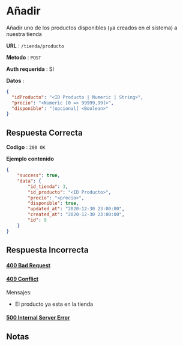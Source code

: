 # Añadir

Añadir uno de los productos disponibles (ya creados en el sistema) a nuestra tienda

**URL** : `/tienda/producto`

**Metodo** : `POST`

**Auth requerida** : SI

**Datos** :

```json
{
  "idProducto": "<ID Producto | Numeric | String>",
  "precio": "<Numeric [0 => 99999,99]>",
  "disponible": "[opcional] <Boolean>"
}
```

## Respuesta Correcta

**Codigo** : `200 OK`

**Ejemplo contenido**

```json
{
    "success": true,
    "data": {
        "id_tienda": 3,
        "id_producto": "<ID Producto>",
        "precio": "<precio>",
        "disponible": true,
        "updated_at": "2020-12-30 23:00:00",
        "created_at": "2020-12-30 23:00:00",
        "id": 9
    }
}
```

## Respuesta Incorrecta

#### [400 Bad Request](../General/Errores.md#400-bad-request)

#### [409 Conflict](../General/Errores.md#409-conflict)
Mensajes:
* El producto ya esta en la tienda

#### [500 Internal Server Error](../General/Errores.md#500-internal-server-error)

## Notas
